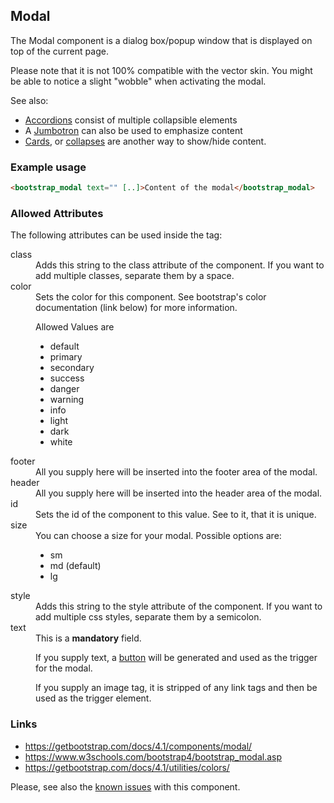 ## Modal
The Modal component is a dialog box/popup window that is displayed on top
of the current page.

Please note that it is not 100% compatible with the vector
skin. You might be able to notice a slight "wobble" when activating the
modal.

See also:
* [Accordions](accordion.md) consist of multiple collapsible elements
* A [Jumbotron](jumbotron.md) can also be used to emphasize content
* [Cards](card.md), or [collapses](collapse.md) are another way to
    show/hide content.

### Example usage
```html
<bootstrap_modal text="" [..]>Content of the modal</bootstrap_modal>
```

### Allowed Attributes
The following attributes can be used inside the tag:

<dl>
<dt>class</dt>
<dd>Adds this string to the class attribute of the component. If you want to
add multiple classes, separate them by a space.</dd>

<dt>color</dt>
<dd>Sets the color for this component. See bootstrap's color documentation
(link below) for more information.

Allowed Values are
<ul>
<li>default</li>
<li>primary</li>
<li>secondary</li>
<li>success</li>
<li>danger</li>
<li>warning</li>
<li>info</li>
<li>light</li>
<li>dark</li>
<li>white</li>
</ul></dd>

<dt>footer</dt>
<dd>All you supply here will be inserted into the footer area of the modal.</dd>

<dt>header</dt>
<dd>All you supply here will be inserted into the header area of the modal.</dd>

<dt>id</dt>
<dd>Sets the id of the component to this value. See to it, that it is
unique.</dd>

<dt>size</dt>
<dd>You can choose a size for your modal. Possible options are:
<ul>
<li>sm</li>
<li>md (default)</li>
<li>lg</li>
</ul></dd>

<dt>style</dt>
<dd>Adds this string to the style attribute of the component. If you want to
add multiple css styles, separate them by a semicolon.</dd>

<dt>text</dt>
<dd>This is a <b>mandatory</b> field.

If you supply text, a [button](button.md) will be generated and used
as the trigger for the modal.

If you supply an image tag, it is stripped of any link tags and then
be used as the trigger element.</dd>
</dl>

### Links
* https://getbootstrap.com/docs/4.1/components/modal/
* https://www.w3schools.com/bootstrap4/bootstrap_modal.asp
* https://getbootstrap.com/docs/4.1/utilities/colors/

Please, see also the [known issues](../known-issues.md) with this component.
